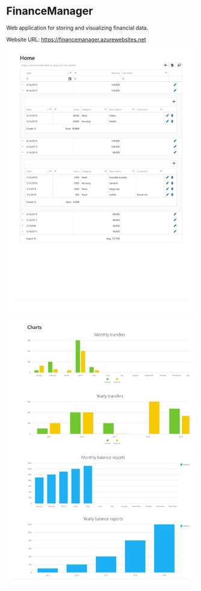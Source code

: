 # FinanceManager
Web application for storing and visualizing financial data.

Website URL: https://financemanager.azurewebsites.net

![alt text](https://github.com/Czibor/FinanceManager/blob/master/Home.jpg)
![alt text](https://github.com/Czibor/FinanceManager/blob/master/Charts.jpg)
